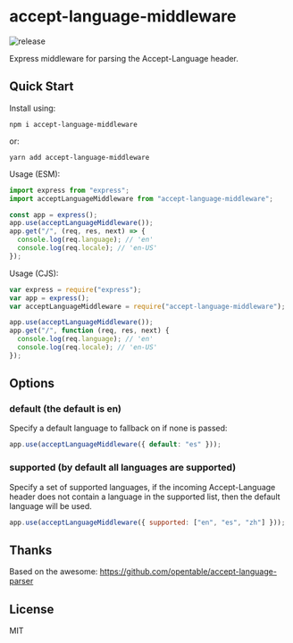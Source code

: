 # accept-language-middleware

![release](https://github.com/chrisprobably/accept-language-middleware/workflows/release/badge.svg)

Express middleware for parsing the Accept-Language header.

## Quick Start

Install using:

`npm i accept-language-middleware`

or:

`yarn add accept-language-middleware`

Usage (ESM):

```js
import express from "express";
import acceptLanguageMiddleware from "accept-language-middleware";

const app = express();
app.use(acceptLanguageMiddleware());
app.get("/", (req, res, next) => {
  console.log(req.language); // 'en'
  console.log(req.locale); // 'en-US'
});
```

Usage (CJS):

```js
var express = require("express");
var app = express();
var acceptLanguageMiddleware = require("accept-language-middleware");

app.use(acceptLanguageMiddleware());
app.get("/", function (req, res, next) {
  console.log(req.language); // 'en'
  console.log(req.locale); // 'en-US'
});
```

## Options

### default (the default is en)

Specify a default language to fallback on if none is passed:

```js
app.use(acceptLanguageMiddleware({ default: "es" }));
```

### supported (by default all languages are supported)

Specify a set of supported languages, if the incoming Accept-Language header does not contain a language in the supported list, then the default language will be used.

```js
app.use(acceptLanguageMiddleware({ supported: ["en", "es", "zh"] }));
```

## Thanks

Based on the awesome: https://github.com/opentable/accept-language-parser

## License

MIT
